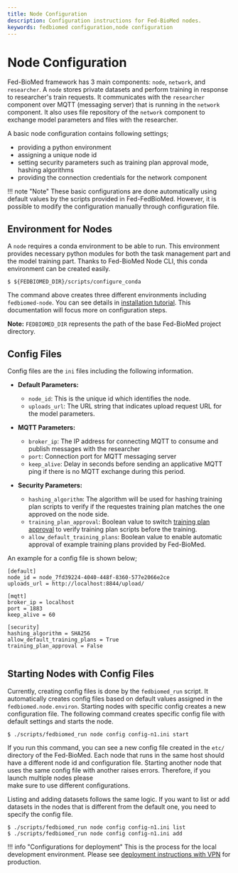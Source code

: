 ```yaml
---
title: Node Configuration
description: Configuration instructions for Fed-BioMed nodes. 
keywords: fedbiomed configuration,node configuration
---
```


# Node Configuration

Fed-BioMed framework has 3 main components: `node`, `network`, and `researcher`. A `node` stores private datasets and 
perform training in response to researcher's train requests. It communicates with the `researcher` component over MQTT
(messaging server) that is running in the `network` component. It also uses file repository of the `network` component 
to exchange model parameters and files with the researcher. 

A basic node configuration contains following settings;

- providing a python environment
- assigning a unique node id 
- setting security parameters such as training plan approval mode, hashing algorithms 
- providing the connection credentials for the network component

!!! note "Note"
    These basic configurations are done automatically using default values by the scripts provided in Fed-FedBioMed. 
    However, it is possible to modify the configuration manually through configuration file. 

## Environment for Nodes 

A `node` requires a conda environment to be able to run. This environment provides necessary python modules for both the task management part and the model training part.  Thanks to Fed-BioMed Node CLI, this conda environment can be created easily. 

```
$ ${FEDBIOMED_DIR}/scripts/configure_conda
```

The command above creates three different environments including `fedbiomed-node`. You can see details in [installation tutorial](/tutorials/installation/0-basic-software-installation). This documentation will focus more on configuration steps.  


**Note:** `FEDBIOMED_DIR` represents the path of the base Fed-BioMed project directory.


## Config Files

Config files are the `ini` files including the following information.

- **Default Parameters:**   
    - `node_id`: This is the unique id which identifies the node. 
    - `uploads_url`: The URL string that indicates upload request URL for the model parameters. 

- **MQTT Parameters:**  
    - `broker_ip`: The IP address for connecting MQTT to consume and publish messages with the researcher
    - `port`: Connection port for MQTT messaging server
    - `keep_alive`: Delay in seconds before sending an applicative MQTT ping if there is no MQTT exchange during this period.   

- **Security Parameters:**
  - `hashing_algorithm`: The algorithm will be used for hashing training plan scripts to verify if the requestes 
  training plan matches the one approved on the node side.
  - `training_plan_approval`: Boolean value to switch [training plan approval](/user-guide/nodes/training-plan-security-manager) 
  to verify training plan scripts before the training.
  - `allow_default_training_plans`: Boolean value to enable automatic approval of example training plans provided by Fed-BioMed. 
  

An example for a config file is shown below;

```
[default]
node_id = node_7fd39224-4040-448f-8360-577e2066e2ce
uploads_url = http://localhost:8844/upload/

[mqtt]
broker_ip = localhost
port = 1883
keep_alive = 60

[security]
hashing_algorithm = SHA256
allow_default_training_plans = True
training_plan_approval = False


```

## Starting Nodes with Config Files

Currently, creating config files is done by the `fedbiomed_run` script. It automatically creates config files based on 
default values assigned in the `fedbiomed.node.environ`.  Starting nodes with specific config creates a new 
configuration file. The following command creates specific config file with default settings and starts the node. 

```
$ ./scripts/fedbiomed_run node config config-n1.ini start
```

If you run this command, you can see a new config file created in the `etc/` directory of the Fed-BioMed. 
Each node that runs in the same host should have a different node id and configuration file. Starting 
another node that uses the same config file with another raises errors. Therefore, if you launch multiple nodes please  
make sure to use different configurations.

Listing and adding datasets follows the same logic. If you want to list or add datasets in the nodes that is different 
from the default one, you need to specify the config file.

```
$ ./scripts/fedbiomed_run node config config-n1.ini list
$ ./scripts/fedbiomed_run node config config-n1.ini add
```

!!! info "Configurations for deployment"
    This is the process for the local development environment. Please see 
    [deployment instructions with VPN](/user-guide/deployment/deployment-vpn) for production.  

